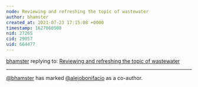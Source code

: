 ```yaml
---
node: Reviewing and refreshing the topic of wastewater
author: bhamster
created_at: 2021-07-23 17:15:08 +0000
timestamp: 1627060508
nid: 27265
cid: 29057
uid: 664477
---
```




[bhamster](../profile/bhamster) replying to: [Reviewing and refreshing the topic of wastewater](../notes/bhamster/07-23-2021/reviewing-and-refreshing-the-topic-of-wastewater)

----
 [@bhamster](/profile/bhamster) has marked [@alejobonifacio](/profile/alejobonifacio) as a co-author. 
